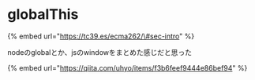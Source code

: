 # globalThis

{% embed url="https://tc39.es/ecma262/\#sec-intro" %}

nodeのglobalとか、jsのwindowをまとめた感じだと思った

{% embed url="https://qiita.com/uhyo/items/f3b6feef9444e86bef94" %}



